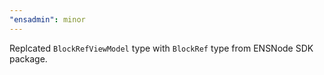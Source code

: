 ```yaml
---
"ensadmin": minor
---
```


Replcated `BlockRefViewModel` type with `BlockRef` type from ENSNode SDK package.
